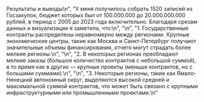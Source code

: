  Результаты и выводы\n",
    "У меня получилось собрать 1520 записей из Госзакупок, бюджет которых был от 100.000.000 до 20.000.000.000 рублей, в период с 2005 до 2023 года включительно. Благодаря срезам данных и визуализации я заметила, что:\n",
    "\n",
    "1. Государственные контракты распределены неравномерно между регионами. Крупные экономические центры, такие как Москва и Санкт-Петербург получают значительные объемы финансирования, отчего могут страдать более мелкие регионы.\n",
    "\n",
    "2. В некоторых регионах преобладают мелкие заказы (большое количество контрактов с небольшой суммой), в то время как в других — крупные проекты (меньше контрактов, но с большими суммами).\n",
    "\n",
    "3. Некоторые регионы, такие как Ямало-Ненецкий автономный округ, выделяются высокой средней и максимальной суммой контрактов, что может быть связано с крупными инфраструктурными или промышленными проектами.\n"
